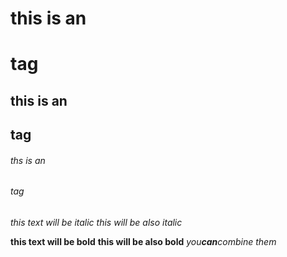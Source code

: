 
# this is an <h1> tag
## this is an <h2> tag
###### ths is an <h6> tag
*this text will be italic*
  _this will be also italic_
  
**this text will be bold**
__this will be also bold__
*you**can**combine them*
